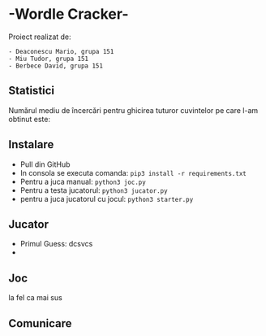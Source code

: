 #  -Wordle Cracker-
Proiect realizat de: 

    - Deaconescu Mario, grupa 151
    - Miu Tudor, grupa 151
    - Berbece David, grupa 151

## Statistici 

   Numărul mediu de încercări pentru ghicirea tuturor cuvintelor pe care l-am obtinut este:
    
## Instalare 

 - Pull din GitHub
 - In consola se executa comanda: ```pip3 install -r requirements.txt```
 - Pentru a juca manual: ```python3 joc.py```
 - Pentru a testa jucatorul: ```python3 jucator.py```
 - pentru a juca jucatorul cu jocul: ```python3 starter.py```

## Jucator 
    
   - Primul Guess:
            dcsvcs
   -  
    
    

## Joc 

la fel ca mai sus

## Comunicare
    
    
